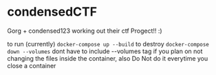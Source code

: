 # condensedCTF
Gorg + condensed123 working out their ctf Progect!! :)

to run (currently) 
`docker-compose up --build`
to destroy
`docker-compose down --volumes` dont have to include --volumes tag if you plan on not changing the files inside the container, also Do Not do it everytime you close a container

